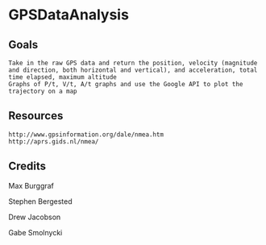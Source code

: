 # GPSDataAnalysis

## Goals
	Take in the raw GPS data and return the position, velocity (magnitude and direction, both horizontal and vertical), and acceleration, total time elapsed, maximum altitude
	Graphs of P/t, V/t, A/t graphs and use the Google API to plot the trajectory on a map

## Resources
	http://www.gpsinformation.org/dale/nmea.htm
	http://aprs.gids.nl/nmea/

## Credits
Max Burggraf

Stephen Bergested

Drew Jacobson

Gabe Smolnycki


